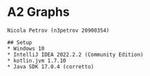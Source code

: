 # A2 Graphs
    Nicola Petrov (n3petrov 20900354)
 
    ## Setup
    * Windows 10
    * IntelliJ IDEA 2022.2.2 (Community Edition)
    * kotlin.jvm 1.7.10
    * Java SDK 17.0.4 (corretto)